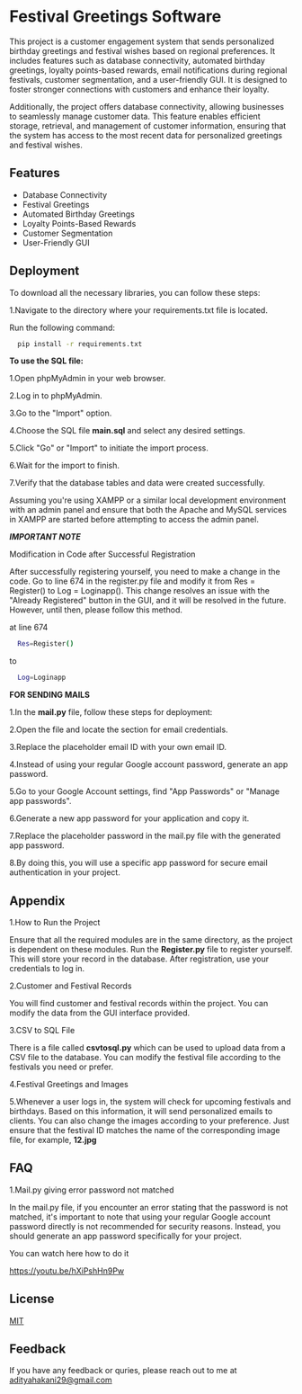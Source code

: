 
# Festival Greetings Software

This project is a customer engagement system that sends personalized birthday greetings and festival wishes based on regional preferences. It includes features such as database connectivity, automated birthday greetings, loyalty points-based rewards, email notifications during regional festivals, customer segmentation, and a user-friendly GUI. It is designed to foster stronger connections with customers and enhance their loyalty.

Additionally, the project offers database connectivity, allowing businesses to seamlessly manage customer data. This feature enables efficient storage, retrieval, and management of customer information, ensuring that the system has access to the most recent data for personalized greetings and festival wishes.






## Features

- Database Connectivity
- Festival Greetings
- Automated Birthday Greetings
- Loyalty Points-Based Rewards
- Customer Segmentation
- User-Friendly GUI


## Deployment

To download all the necessary libraries, you can follow these steps:

1.Navigate to the directory where your requirements.txt file is located.

Run the following command:

```bash
  pip install -r requirements.txt

```
**To use the SQL file:**

1.Open phpMyAdmin in your web browser.

2.Log in to phpMyAdmin.

3.Go to the "Import" option.

4.Choose the SQL file **main.sql** and select any desired settings.

5.Click "Go" or "Import" to initiate the import process.

6.Wait for the import to finish.

7.Verify that the database tables and data were created successfully.

Assuming you're using XAMPP or a similar local development environment with an admin panel and ensure that both the Apache and MySQL services in XAMPP are started before attempting to access the admin panel.

***IMPORTANT NOTE***

Modification in Code after Successful Registration

After successfully registering yourself, you need to make a change in the code. Go to line 674 in the register.py file and modify it from Res = Register() to Log = Loginapp(). This change resolves an issue with the "Already Registered" button in the GUI, and it will be resolved in the future. However, until then, please follow this method.

at line 674
```bash
  Res=Register()

```
to 

```bash
  Log=Loginapp

```

**FOR SENDING MAILS**

1.In the **mail.py** file, follow these steps for deployment:

2.Open the file and locate the section for email credentials.

3.Replace the placeholder email ID with your own email ID.

4.Instead of using your regular Google account password, generate an app password.

5.Go to your Google Account settings, find "App Passwords" or "Manage app passwords".

6.Generate a new app password for your application and copy it.

7.Replace the placeholder password in the mail.py file with the generated app password.

8.By doing this, you will use a specific app password for secure email authentication in your project.







## Appendix

1.How to Run the Project

Ensure that all the required modules are in the same directory, as the project is dependent on these modules. Run the **Register.py** file to register yourself. This will store your record in the database. After registration, use your credentials to log in.

2.Customer and Festival Records

You will find customer and festival records within the project. You can modify the data from the GUI interface provided.

3.CSV to SQL File

There is a file called **csvtosql.py** which can be used to upload data from a CSV file to the database. You can modify the festival file according to the festivals you need or prefer.

4.Festival Greetings and Images

5.Whenever a user logs in, the system will check for upcoming festivals and birthdays. Based on this information, it will send personalized emails to clients. You can also change the images according to your preference. Just ensure that the festival ID matches the name of the corresponding image file, for example, **12.jpg**
## FAQ

1.Mail.py giving error password not matched

In the mail.py file, if you encounter an error stating that the password is not matched, it's important to note that using your regular Google account password directly is not recommended for security reasons. Instead, you should generate an app password specifically for your project.

You can watch here how to do it 

https://youtu.be/hXiPshHn9Pw



## License

[MIT](https://choosealicense.com/licenses/mit/)


## Feedback

If you have any feedback or quries, please reach out to me at adityahakani29@gmail.com

